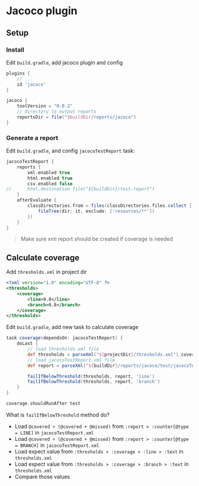 # Jacoco plugin

## Setup

### Install

Edit `build.gradle`, add jacoco plugin and config

```groovy
plugins {
    // ...
    id 'jacoco'
}
```

```groovy
jacoco {
    toolVersion = "0.8.2"
    // directory to output reports
    reportsDir = file("$buildDir/reports/jacoco")
}
```

### Generate a report

Edit `build.gradle`, and config `jacocoTestReport` task:

```groovy
jacocoTestReport {
    reports {
        xml.enabled true
        html.enabled true
        csv.enabled false
//      html.destination file("${buildDir}/test-report")
    }
    afterEvaluate {
        classDirectories.from = files(classDirectories.files.collect {
            fileTree(dir: it, exclude: ['resources/**'])
        })
    }
}
```

> Make sure xml report should be created if coverage is needed


## Calculate coverage

Add `thresholds.xml` in project dir

```xml
<?xml version="1.0" encoding="UTF-8" ?>
<thresholds>
    <coverage>
        <line>0.8</line>
        <branch>0.8</branch>
    </coverage>
</thresholds>
```

Edit `build.gradle`, add new task to calculate coverage

```groovy
task coverage(dependsOn: jacocoTestReport) {
    doLast {
        // load thresholds.xml file
        def thresholds = parseXml("${projectDir}/thresholds.xml").coverage[0]
        // load jacocoTestReport.xml file
        def report = parseXml("${buildDir}/reports/jacoco/test/jacocoTestReport.xml")

        failIfBelowThreshold(thresholds, report, 'line')
        failIfBelowThreshold(thresholds, report, 'branch')
    }
}

coverage.shouldRunAfter test
```

What is `failIfBelowThreshold` method do?

- Load `@covered ÷ (@covered + @missed)` from `:report > :counter[@type = LINE]` in `jacocoTestReport.xml`
- Load `@covered ÷ (@covered + @missed)` from `:report > :counter[@type = BRANCH]` in `jacocoTestReport.xml`
- Load expect value from `:thresholds > :coverage > :line > :text` in `thresholds.xml`
- Load expect value from `:thresholds > :coverage > :branch > :text` in `thresholds.xml`
- Compare those values
